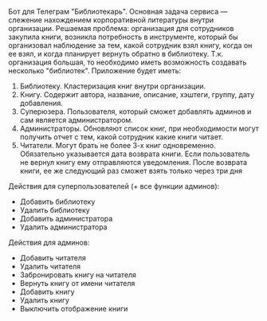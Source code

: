Бот для Телеграм "Библиотекарь". Основная задача сервиса — слежение нахождением 
корпоративной литературы внутри организации.
Решаемая проблема: 
организация для сотрудников закупила книги, возникла потребность 
в инструменте, который бы организовал наблюдение за тем, какой сотрудник взял книгу, 
когда он ее взял, и когда планирует вернуть обратно в библиотеку.
Т.к. организация большая, то необходимо иметь возможность создавать несколько 
"библиотек". 
Приложение будет иметь:
1. Библиотеку. Кластеризация книг внутри организации. 
2. Книгу. Содержит автора, название, описание, хэштеги, группу, дату добавления.
3. Суперюзера. Пользователя, который сможет добавлять админов и сам является администратором.
4. Администраторы. Обновляют список книг, при необходимости могут получить отчет с тем,
какой сотрудник какие книги читает.
5. Читатели. Могут брать не более 3-х книг одновременно. Обязательно указывается дата
возврата книги. Если пользователь не вернул книгу ему отправляются уведомления. 
После возврата книги, ее же следующий раз сможет взять только через три дня

Действия для суперпользователей (+ все функции админов):
- Добавить библиотеку
- Удалить библиотеку
- Добавить администратора 
- Удалить администратора

Действия для админов:
- Добавить читателя
- Удалить читателя
- Забронировать книгу на читателя
- Вернуть книгу от имени читателя
- Добавить книгу
- Удалить книгу
- Выключить отображение книги
